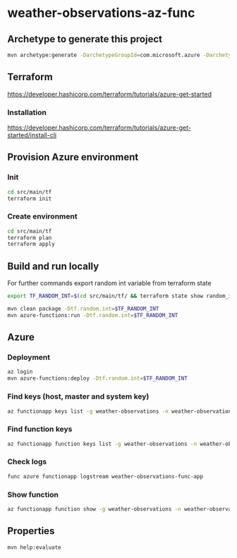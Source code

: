 # weather-observations-az-func
## Archetype to generate this project
```bash
mvn archetype:generate -DarchetypeGroupId=com.microsoft.azure -DarchetypeArtifactId=azure-functions-archetype -DjavaVersion=11
```

## Terraform
https://developer.hashicorp.com/terraform/tutorials/azure-get-started
### Installation
https://developer.hashicorp.com/terraform/tutorials/azure-get-started/install-cli

## Provision Azure environment
### Init
```bash
cd src/main/tf
terraform init
```

### Create environment
```bash
cd src/main/tf
terraform plan
terraform apply
```

## Build and run locally
For further commands export random int variable from terraform state
```bash
export TF_RANDOM_INT=$(cd src/main/tf/ && terraform state show random_integer.this |grep result | cut -d "=" -f2 |xargs)
```

```bash
mvn clean package -Dtf.random.int=$TF_RANDOM_INT
mvn azure-functions:run -Dtf.random.int=$TF_RANDOM_INT
```

## Azure
### Deployment
```bash
az login
mvn azure-functions:deploy -Dtf.random.int=$TF_RANDOM_INT
```

### Find keys (host, master and system key)
```bash
az functionapp keys list -g weather-observations -n weather-observations-func-app
```

### Find function keys
```bash
az functionapp function keys list -g weather-observations -n weather-observations-func-app --function-name observations-v1
```

### Check logs
```bash
func azure functionapp logstream weather-observations-func-app
```

### Show function
```bash
az functionapp function show -g weather-observations -n weather-observations-func-app --function-name observations-v1
```

## Properties
```bash
mvn help:evaluate
```